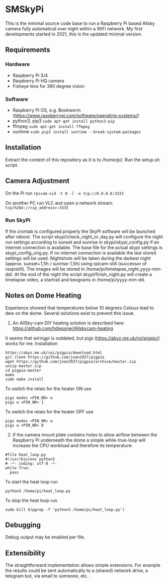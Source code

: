 # SMSkyPi
This is the minimal source code base to run a Raspberry Pi based Allsky camera fully automatical over night within a WiFi network. My first developments started in 2021, this is the updated minimal version.

## Requirements
### Hardware
- Raspberry Pi 3/4
- Raspberry Pi HQ camera
- Fisheye lens for 360 degree vision

### Software
- Raspberry Pi OS, e.g. Bookworm (https://www.raspberrypi.com/software/operating-systems/)
- python3, pip3
```sudo apt-get install python3-pip```
- ffmpeg
```sudo apt-get install ffmpeg```
- suntime
```sudo pip3 install suntime --break-system-packages```

## Installation
Extract the content of this repository as it is to /home/pi/.
Run the setup.sh script.

## Camera Adjustment
On the Pi run
```rpicam-vid -t 0 -l -o tcp://0.0.0.0:3333```

On another PC run VLC and open a network stream:
```tcp/h264://<ip_address>:3333```

### Run SkyPi
If the crontab is configured properly the SkyPi software will be launched after reboot. The script skypi/check_night_or_day.py will configure the night run settings according to sunset and sunrise in skypi/skypi_config.py if an internet connection is available. The base file for the actual skypi settings is skypi_config_orig.py. If no internet connection is available the last stored settings will be used.
Nightshots will be taken during the darkest night (approx. sunset+1,5h / sunrise-1,5h) using rpicam-still (successor of raspistill). The images will be stored in /home/pi/timelapse_night_yyyy-mm-dd/.
At the end of the night the script skypi/finish_night.py will create a timelapse video, a startrail and keograms in /home/pi/yyyy-mm-dd.

## Notes on Dome Heating
Experience showed that temperatures below 10 degrees Celsius lead to dew on the dome. Several solutions exist to prevent this issue.

1) An AllSky-cam DIY heating solution is described here:
https://github.com/hdiessner/Allskycam-heating

It seems that wiringpi is outdated, but pigs (https://abyz.me.uk/rpi/pigpio/) works for me.
Installation
```
https://abyz.me.uk/rpi/pigpio/download.html
git clone https://github.com/joan2937/pigpio
wget https://github.com/joan2937/pigpio/archive/master.zip
unzip master.zip
cd pigpio-master
make
sudo make install
```

To switch the relais for the heater ON use
```
pigs modes <PIN_NR> w
pigs w <PIN_NR> 1
```
To switch the relais for the heater OFF use
```
pigs modes <PIN_NR> w
pigs w <PIN_NR> 0
```


2) If the camera mount plate contains holes to allow airflow between the Raspberry Pi underneath the dome a simple while-true-loop will increase the CPU workload and therefore its temperature:
```
#file heat_loop.py
#!/usr/bin/env python3
# -*- coding: utf-8 -*-
while True:
  pass
```

To start the heat loop run
```
python3 /home/pi/heat_loop.py
```

To stop the heat loop run
```
sudo kill $(pgrep -f 'python3 /home/pi/heat_loop.py')
```
## Debugging
Debug output may be enabled per file.

## Extensibility
The straightforward implementation allows simple extensions. For example the results could be sent automatically to a (shared) network drive, a telegram bot, via email to someone, etc. .
